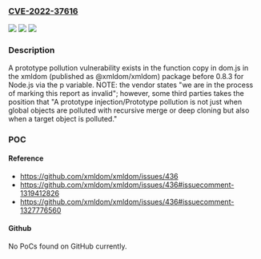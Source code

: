 ### [CVE-2022-37616](https://cve.mitre.org/cgi-bin/cvename.cgi?name=CVE-2022-37616)
![](https://img.shields.io/static/v1?label=Product&message=n%2Fa&color=blue)
![](https://img.shields.io/static/v1?label=Version&message=n%2Fa&color=blue)
![](https://img.shields.io/static/v1?label=Vulnerability&message=n%2Fa&color=brighgreen)

### Description

A prototype pollution vulnerability exists in the function copy in dom.js in the xmldom (published as @xmldom/xmldom) package before 0.8.3 for Node.js via the p variable. NOTE: the vendor states "we are in the process of marking this report as invalid"; however, some third parties takes the position that "A prototype injection/Prototype pollution is not just when global objects are polluted with recursive merge or deep cloning but also when a target object is polluted."

### POC

#### Reference
- https://github.com/xmldom/xmldom/issues/436
- https://github.com/xmldom/xmldom/issues/436#issuecomment-1319412826
- https://github.com/xmldom/xmldom/issues/436#issuecomment-1327776560

#### Github
No PoCs found on GitHub currently.

